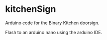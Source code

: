 # kitchenSign
Arduino code for the Binary Kitchen doorsign.

Flash to an arduino nano using the arduino IDE.
